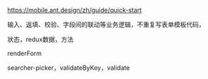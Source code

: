 https://mobile.ant.design/zh/guide/quick-start

输入、返填、校验、字段间的联动等业务逻辑，不重复写表单模板代码，

状态，redux数据，方法

renderForm

searcher-picker，validateByKey，validate
